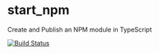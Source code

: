 # start_npm
Create and Publish an NPM module in TypeScript

[![Build Status](https://travis-ci.org/bells/start_npm.svg?branch=master)](https://travis-ci.org/bells/start_npm)

